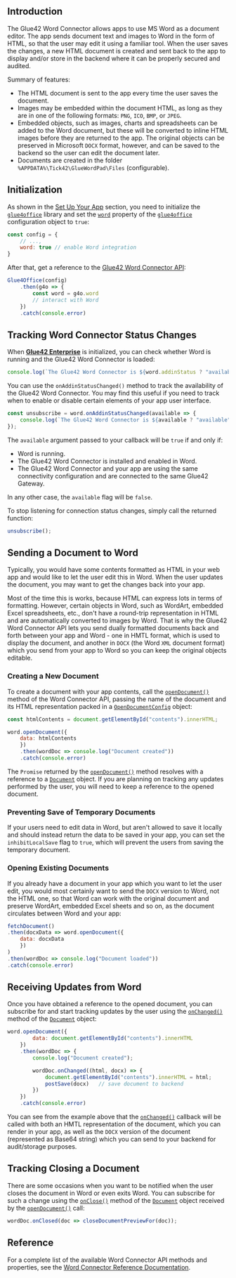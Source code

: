 ## Introduction

The Glue42 Word Connector allows apps to use MS Word as a document editor. The app sends document text and images to Word in the form of HTML, so that the user may edit it using a familiar tool. When the user saves the changes, a new HTML document is created and sent back to the app to display and/or store in the backend where it can be properly secured and audited.

Summary of features:

- The HTML document is sent to the app every time the user saves the document.
- Images may be embedded within the document HTML, as long as they are in one of the following formats: `PNG`, `ICO`, `BMP`, or `JPEG`.
- Embedded objects, such as images, charts and spreadsheets can be added to the Word document, but these will be converted to inline HTML images before they are returned to the app. The original objects can be preserved in Microsoft `DOCX` format, however, and can be saved to the backend so the user can edit the document later.
- Documents are created in the folder `%APPDATA%\Tick42\GlueWordPad\Files` (configurable).

## Initialization

As shown in the [Set Up Your App](../../set-up-your-application/javascript/index.html) section, you need to initialize the [`glue4office`](../../../../reference/glue4office/latest/glue4office/index.html) library and set the [`word`](../../../../reference/glue4office/latest/word/index.html) property of the [`glue4office`](../../../../reference/glue4office/latest/glue4office/index.html) configuration object to `true`:

```javascript
const config = {
    // ...,
    word: true // enable Word integration
}
```

After that, get a reference to the [Glue42 Word Connector API](../../../../reference/glue4office/latest/word/index.html):

```javascript
Glue4Office(config)
    .then(g4o => {
        const word = g4o.word
        // interact with Word
    })
    .catch(console.error)
```

## Tracking Word Connector Status Changes

When [**Glue42 Enterprise**](https://glue42.com/enterprise/) is initialized, you can check whether Word is running and the Glue42 Word Connector is loaded:

```javascript
console.log(`The Glue42 Word Connector is ${word.addinStatus ? "available" : "unavailable"}`);
```

You can use the `onAddinStatusChanged()` method to track the availability of the Glue42 Word Connector. You may find this useful if you need to track when to enable or disable certain elements of your app user interface.

```javascript
const unsubscribe = word.onAddinStatusChanged(available => {
    console.log(`The Glue42 Word Connector is ${available ? "available" : "unavailable"}`)
});
```

The `available` argument passed to your callback will be `true` if and only if:

- Word is running.
- The Glue42 Word Connector is installed and enabled in Word.
- The Glue42 Word Connector and your app are using the same connectivity configuration and are connected to the same Glue42 Gateway.

In any other case, the `available` flag will be `false`.

To stop listening for connection status changes, simply call the returned function:

```javascript
unsubscribe();
```

## Sending a Document to Word

Typically, you would have some contents formatted as HTML in your web app and would like to let the user edit this in Word. When the user updates the document, you may want to get the changes back into your app.

Most of the time this is works, because HTML can express lots in terms of formatting. However, certain objects in Word, such as WordArt, embedded Excel spreadsheets, etc., don't have a round-trip representation in HTML and are automatically converted to images by Word. That is why the Glue42 Word Connector API lets you send dually formatted documents back and forth between your app and Word - one in HMTL format, which is used to display the document, and another in `DOCX` (the Word `XML` document format) which you send from your app to Word so you can keep the original objects editable.

### Creating a New Document

To create a document with your app contents, call the [`openDocument()`](../../../../reference/glue4office/latest/word/index.html#API-openDocument) method of the Word Connector API, passing the name of the document and its HTML representation packed in a [`OpenDocumentConfig`](../../../../reference/glue4office/latest/word/index.html#OpenDocumentConfig) object:

```javascript
const htmlContents = document.getElementById("contents").innerHTML;

word.openDocument({
    data: htmlContents
    })
    .then(wordDoc => console.log("Document created"))
    .catch(console.error)
```

The `Promise` returned by the [`openDocument()`](../../../../reference/glue4office/latest/word/index.html#API-openDocument) method resolves with a reference to a [`Document`](../../../../reference/glue4office/latest/word/index.html#OpenDocumentConfig) object. If you are planning on tracking any updates performed by the user, you will need to keep a reference to the opened document.

### Preventing Save of Temporary Documents

If your users need to edit data in Word, but aren't allowed to save it locally and should instead return the data to be saved in your app, you can set the `inhibitLocalSave` flag to `true`, which will prevent the users from saving the temporary document.

### Opening Existing Documents

If you already have a document in your app which you want to let the user edit, you would most certainly want to send the `DOCX` version to Word, not the HTML one, so that Word can work with the original document and preserve WordArt, embedded Excel sheets and so on, as the document circulates between Word and your app:

```javascript
fetchDocument()
.then(docxData => word.openDocument({
    data: docxData
    })
)
.then(wordDoc => console.log("Document loaded"))
.catch(console.error)
```

## Receiving Updates from Word

Once you have obtained a reference to the opened document, you can subscribe for and start tracking updates by the user using the [`onChanged()`](../../../../reference/glue4office/latest/word/index.html#DocumentApi-onChanged) method of the [`Document`](../../../../reference/glue4office/latest/word/index.html#OpenDocumentConfig) object:

```javascript
word.openDocument({
        data: document.getElementById("contents").innerHTML
    })
    .then(wordDoc => {
        console.log("Document created");

        wordDoc.onChanged((html, docx) => {
            document.getElementById("contents").innerHTML = html;
            postSave(docx)   // save document to backend
        })
    })
    .catch(console.error)
```

You can see from the example above that the [`onChanged()`](../../../../](../../../../reference/glue4office/latest/word/index.html#DocumentApi-onChanged)) callback will be called with both an HMTL representation of the document, which you can render in your app, as well as the `DOCX` version of the document (represented as Base64 string) which you can send to your backend for audit/storage purposes.

## Tracking Closing a Document

There are some occasions when you want to be notified when the user closes the document in Word or even exits Word. You can subscribe for such a change using the [`onClose()`](../../../../reference/glue4office/latest/word/index.html#DocumentApi-onClose) method of the [`Document`](../../../../reference/glue4office/latest/word/index.html#OpenDocumentConfig) object received by the [`openDocument()`](../../../../reference/glue4office/latest/word/index.html#API-openDocument) call:

```javascript
wordDoc.onClosed(doc => closeDocumentPreviewFor(doc));
```

## Reference

For a complete list of the available Word Connector API methods and properties, see the [Word Connector Reference Documentation](../../../../reference/glue4office/latest/word/index.html).